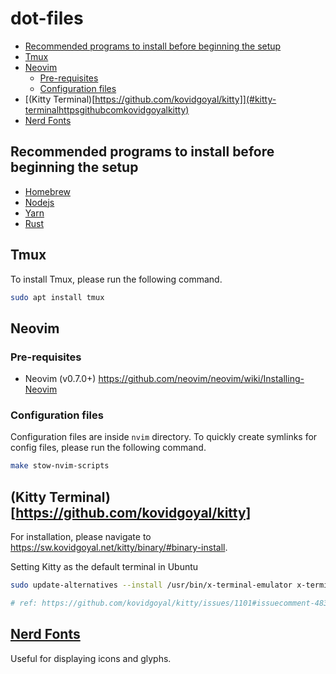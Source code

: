 # dot-files

<!-- vim-markdown-toc GFM -->

- [Recommended programs to install before beginning the setup](#recommended-programs-to-install-before-beginning-the-setup)
- [Tmux](#tmux)
- [Neovim](#neovim)
  - [Pre-requisites](#pre-requisites)
  - [Configuration files](#configuration-files)
- [(Kitty Terminal)[https://github.com/kovidgoyal/kitty]](#kitty-terminalhttpsgithubcomkovidgoyalkitty)
- [Nerd Fonts](#nerd-fonts)

<!-- vim-markdown-toc -->

## Recommended programs to install before beginning the setup

- [Homebrew](https://brew.sh/)
- [Nodejs](https://nodejs.org/en/)
- [Yarn](https://yarnpkg.com/)
- [Rust](https://www.rust-lang.org/tools/install)

## Tmux

To install Tmux, please run the following command.

```bash
sudo apt install tmux
```

## Neovim

### Pre-requisites

- Neovim (v0.7.0+) <https://github.com/neovim/neovim/wiki/Installing-Neovim>

### Configuration files

Configuration files are inside `nvim` directory. To quickly create symlinks for
config files, please run the following command.

```bash
make stow-nvim-scripts
```

## (Kitty Terminal)[https://github.com/kovidgoyal/kitty]

For installation, please navigate to <https://sw.kovidgoyal.net/kitty/binary/#binary-install>.

Setting Kitty as the default terminal in Ubuntu

```bash
sudo update-alternatives --install /usr/bin/x-terminal-emulator x-terminal-emulator <PATH TO KITTY BIN> 50

# ref: https://github.com/kovidgoyal/kitty/issues/1101#issuecomment-483072764
```

## [Nerd Fonts](https://www.nerdfonts.com/)

Useful for displaying icons and glyphs.
